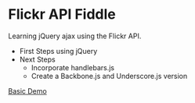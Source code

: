 # Flickr API Fiddle

Learning jQuery ajax using the Flickr API.

*	First Steps using jQuery
*	Next Steps
	*	Incorporate handlebars.js
	*	Create a Backbone.js and Underscore.js version

[Basic Demo](http://mikecarretta.github.io/flickr-api-fiddle/)